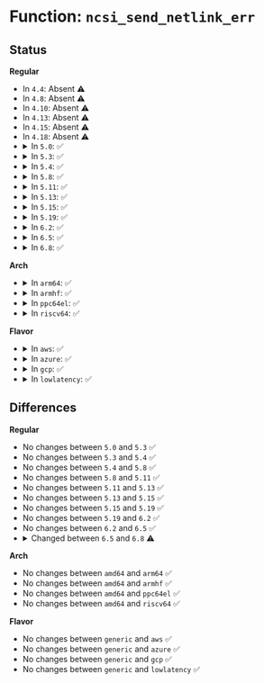 # Function: <code>ncsi_send_netlink_err</code>

## Status
<b>Regular</b>
<ul>
<li>
In <code>4.4</code>: Absent ⚠️
</li>
<li>
In <code>4.8</code>: Absent ⚠️
</li>
<li>
In <code>4.10</code>: Absent ⚠️
</li>
<li>
In <code>4.13</code>: Absent ⚠️
</li>
<li>
In <code>4.15</code>: Absent ⚠️
</li>
<li>
In <code>4.18</code>: Absent ⚠️
</li>
<li>
<details>
<summary>In <code>5.0</code>: ✅</summary>

```c
int ncsi_send_netlink_err(struct net_device *dev, u32 snd_seq, u32 snd_portid, struct nlmsghdr *nlhdr, int err);
```

**Collision:** Unique Global

**Inline:** No

**Transformation:** False

**Instances:**

```
In net/ncsi/ncsi-netlink.c (ffffffff81a04200)
Location: net/ncsi/ncsi-netlink.c:559
Inline: False
Direct callers:
  - net/ncsi/ncsi-rsp.c:ncsi_rcv_rsp
  - net/ncsi/ncsi-netlink.c:ncsi_send_cmd_nl
```
**Symbols:**

```
ffffffff81a04200-ffffffff81a042e9: ncsi_send_netlink_err (STB_GLOBAL)
```
</details>
</li>
<li>
<details>
<summary>In <code>5.3</code>: ✅</summary>

```c
int ncsi_send_netlink_err(struct net_device *dev, u32 snd_seq, u32 snd_portid, struct nlmsghdr *nlhdr, int err);
```

**Collision:** Unique Global

**Inline:** No

**Transformation:** False

**Instances:**

```
In net/ncsi/ncsi-netlink.c (ffffffff81a734a0)
Location: net/ncsi/ncsi-netlink.c:559
Inline: False
Direct callers:
  - net/ncsi/ncsi-rsp.c:ncsi_rcv_rsp
  - net/ncsi/ncsi-netlink.c:ncsi_send_cmd_nl
```
**Symbols:**

```
ffffffff81a734a0-ffffffff81a73592: ncsi_send_netlink_err (STB_GLOBAL)
```
</details>
</li>
<li>
<details>
<summary>In <code>5.4</code>: ✅</summary>

```c
int ncsi_send_netlink_err(struct net_device *dev, u32 snd_seq, u32 snd_portid, struct nlmsghdr *nlhdr, int err);
```

**Collision:** Unique Global

**Inline:** No

**Transformation:** False

**Instances:**

```
In net/ncsi/ncsi-netlink.c (ffffffff81aa9c90)
Location: net/ncsi/ncsi-netlink.c:559
Inline: False
Direct callers:
  - net/ncsi/ncsi-rsp.c:ncsi_rcv_rsp
  - net/ncsi/ncsi-netlink.c:ncsi_send_cmd_nl
```
**Symbols:**

```
ffffffff81aa9c90-ffffffff81aa9d82: ncsi_send_netlink_err (STB_GLOBAL)
```
</details>
</li>
<li>
<details>
<summary>In <code>5.8</code>: ✅</summary>

```c
int ncsi_send_netlink_err(struct net_device *dev, u32 snd_seq, u32 snd_portid, struct nlmsghdr *nlhdr, int err);
```

**Collision:** Unique Global

**Inline:** No

**Transformation:** False

**Instances:**

```
In net/ncsi/ncsi-netlink.c (ffffffff81ba5e90)
Location: net/ncsi/ncsi-netlink.c:559
Inline: False
Direct callers:
  - net/ncsi/ncsi-rsp.c:ncsi_rcv_rsp
  - net/ncsi/ncsi-netlink.c:ncsi_send_cmd_nl
```
**Symbols:**

```
ffffffff81ba5e90-ffffffff81ba5f82: ncsi_send_netlink_err (STB_GLOBAL)
```
</details>
</li>
<li>
<details>
<summary>In <code>5.11</code>: ✅</summary>

```c
int ncsi_send_netlink_err(struct net_device *dev, u32 snd_seq, u32 snd_portid, struct nlmsghdr *nlhdr, int err);
```

**Collision:** Unique Global

**Inline:** No

**Transformation:** False

**Instances:**

```
In net/ncsi/ncsi-netlink.c (ffffffff81bb5370)
Location: net/ncsi/ncsi-netlink.c:559
Inline: False
Direct callers:
  - net/ncsi/ncsi-rsp.c:ncsi_rcv_rsp
  - net/ncsi/ncsi-netlink.c:ncsi_send_cmd_nl
```
**Symbols:**

```
ffffffff81bb5370-ffffffff81bb5462: ncsi_send_netlink_err (STB_GLOBAL)
```
</details>
</li>
<li>
<details>
<summary>In <code>5.13</code>: ✅</summary>

```c
int ncsi_send_netlink_err(struct net_device *dev, u32 snd_seq, u32 snd_portid, struct nlmsghdr *nlhdr, int err);
```

**Collision:** Unique Global

**Inline:** No

**Transformation:** False

**Instances:**

```
In net/ncsi/ncsi-netlink.c (ffffffff81ba4370)
Location: net/ncsi/ncsi-netlink.c:559
Inline: False
Direct callers:
  - net/ncsi/ncsi-rsp.c:ncsi_rcv_rsp
  - net/ncsi/ncsi-netlink.c:ncsi_send_cmd_nl
```
**Symbols:**

```
ffffffff81ba4370-ffffffff81ba445f: ncsi_send_netlink_err (STB_GLOBAL)
```
</details>
</li>
<li>
<details>
<summary>In <code>5.15</code>: ✅</summary>

```c
int ncsi_send_netlink_err(struct net_device *dev, u32 snd_seq, u32 snd_portid, struct nlmsghdr *nlhdr, int err);
```

**Collision:** Unique Global

**Inline:** No

**Transformation:** False

**Instances:**

```
In net/ncsi/ncsi-netlink.c (ffffffff81c71f00)
Location: net/ncsi/ncsi-netlink.c:563
Inline: False
Direct callers:
  - net/ncsi/ncsi-rsp.c:ncsi_rcv_rsp
  - net/ncsi/ncsi-netlink.c:ncsi_send_cmd_nl
```
**Symbols:**

```
ffffffff81c71f00-ffffffff81c71fef: ncsi_send_netlink_err (STB_GLOBAL)
```
</details>
</li>
<li>
<details>
<summary>In <code>5.19</code>: ✅</summary>

```c
int ncsi_send_netlink_err(struct net_device *dev, u32 snd_seq, u32 snd_portid, struct nlmsghdr *nlhdr, int err);
```

**Collision:** Unique Global

**Inline:** No

**Transformation:** False

**Instances:**

```
In net/ncsi/ncsi-netlink.c (ffffffff81e15a90)
Location: net/ncsi/ncsi-netlink.c:563
Inline: False
Direct callers:
  - net/ncsi/ncsi-rsp.c:ncsi_rcv_rsp
  - net/ncsi/ncsi-netlink.c:ncsi_send_cmd_nl
```
**Symbols:**

```
ffffffff81e15a90-ffffffff81e15b7f: ncsi_send_netlink_err (STB_GLOBAL)
```
</details>
</li>
<li>
<details>
<summary>In <code>6.2</code>: ✅</summary>

```c
int ncsi_send_netlink_err(struct net_device *dev, u32 snd_seq, u32 snd_portid, struct nlmsghdr *nlhdr, int err);
```

**Collision:** Unique Global

**Inline:** No

**Transformation:** False

**Instances:**

```
In net/ncsi/ncsi-netlink.c (ffffffff81feca40)
Location: net/ncsi/ncsi-netlink.c:563
Inline: False
Direct callers:
  - net/ncsi/ncsi-rsp.c:ncsi_rcv_rsp
  - net/ncsi/ncsi-netlink.c:ncsi_send_cmd_nl
```
**Symbols:**

```
ffffffff81feca40-ffffffff81fecb2f: ncsi_send_netlink_err (STB_GLOBAL)
```
</details>
</li>
<li>
<details>
<summary>In <code>6.5</code>: ✅</summary>

```c
int ncsi_send_netlink_err(struct net_device *dev, u32 snd_seq, u32 snd_portid, struct nlmsghdr *nlhdr, int err);
```

**Collision:** Unique Global

**Inline:** No

**Transformation:** False

**Instances:**

```
In net/ncsi/ncsi-netlink.c (ffffffff82068ce0)
Location: net/ncsi/ncsi-netlink.c:563
Inline: False
Direct callers:
  - net/ncsi/ncsi-rsp.c:ncsi_rcv_rsp
  - net/ncsi/ncsi-netlink.c:ncsi_send_cmd_nl
```
**Symbols:**

```
ffffffff82068ce0-ffffffff82068dcf: ncsi_send_netlink_err (STB_GLOBAL)
```
</details>
</li>
<li>
<details>
<summary>In <code>6.8</code>: ✅</summary>

```c
int ncsi_send_netlink_err(struct net_device *dev, u32 snd_seq, u32 snd_portid, const struct nlmsghdr *nlhdr, int err);
```

**Collision:** Unique Global

**Inline:** No

**Transformation:** False

**Instances:**

```
In net/ncsi/ncsi-netlink.c (ffffffff8213bf60)
Location: net/ncsi/ncsi-netlink.c:563
Inline: False
Direct callers:
  - net/ncsi/ncsi-rsp.c:ncsi_rcv_rsp
  - net/ncsi/ncsi-netlink.c:ncsi_send_cmd_nl
```
**Symbols:**

```
ffffffff8213bf60-ffffffff8213c04f: ncsi_send_netlink_err (STB_GLOBAL)
```
</details>
</li>
</ul>
<b>Arch</b>
<ul>
<li>
<details>
<summary>In <code>arm64</code>: ✅</summary>

```c
int ncsi_send_netlink_err(struct net_device *dev, u32 snd_seq, u32 snd_portid, struct nlmsghdr *nlhdr, int err);
```

**Collision:** Unique Global

**Inline:** No

**Transformation:** False

**Instances:**

```
In net/ncsi/ncsi-netlink.c (ffff800010d7d960)
Location: net/ncsi/ncsi-netlink.c:559
Inline: False
Direct callers:
  - net/ncsi/ncsi-rsp.c:ncsi_rcv_rsp
  - net/ncsi/ncsi-netlink.c:ncsi_send_cmd_nl
```
**Symbols:**

```
ffff800010d7d960-ffff800010d7da40: ncsi_send_netlink_err (STB_GLOBAL)
```
</details>
</li>
<li>
<details>
<summary>In <code>armhf</code>: ✅</summary>

```c
int ncsi_send_netlink_err(struct net_device *dev, u32 snd_seq, u32 snd_portid, struct nlmsghdr *nlhdr, int err);
```

**Collision:** Unique Global

**Inline:** No

**Transformation:** False

**Instances:**

```
In net/ncsi/ncsi-netlink.c (c0e784a0)
Location: net/ncsi/ncsi-netlink.c:559
Inline: False
Direct callers:
  - net/ncsi/ncsi-rsp.c:ncsi_rcv_rsp
  - net/ncsi/ncsi-netlink.c:ncsi_send_cmd_nl
```
**Symbols:**

```
c0e784a0-c0e78588: ncsi_send_netlink_err (STB_GLOBAL)
```
</details>
</li>
<li>
<details>
<summary>In <code>ppc64el</code>: ✅</summary>

```c
int ncsi_send_netlink_err(struct net_device *dev, u32 snd_seq, u32 snd_portid, struct nlmsghdr *nlhdr, int err);
```

**Collision:** Unique Global

**Inline:** No

**Transformation:** False

**Instances:**

```
In net/ncsi/ncsi-netlink.c (c000000000ebd480)
Location: net/ncsi/ncsi-netlink.c:559
Inline: False
Direct callers:
  - net/ncsi/ncsi-rsp.c:ncsi_rcv_rsp
  - net/ncsi/ncsi-netlink.c:ncsi_send_cmd_nl
```
**Symbols:**

```
c000000000ebd480-c000000000ebd5b0: ncsi_send_netlink_err (STB_GLOBAL)
```
</details>
</li>
<li>
<details>
<summary>In <code>riscv64</code>: ✅</summary>

```c
int ncsi_send_netlink_err(struct net_device *dev, u32 snd_seq, u32 snd_portid, struct nlmsghdr *nlhdr, int err);
```

**Collision:** Unique Global

**Inline:** No

**Transformation:** False

**Instances:**

```
In net/ncsi/ncsi-netlink.c (ffffffe0008ab190)
Location: net/ncsi/ncsi-netlink.c:559
Inline: False
Direct callers:
  - net/ncsi/ncsi-rsp.c:ncsi_rcv_rsp
  - net/ncsi/ncsi-netlink.c:ncsi_send_cmd_nl
```
**Symbols:**

```
ffffffe0008ab190-ffffffe0008ab262: ncsi_send_netlink_err (STB_GLOBAL)
```
</details>
</li>
</ul>
<b>Flavor</b>
<ul>
<li>
<details>
<summary>In <code>aws</code>: ✅</summary>

```c
int ncsi_send_netlink_err(struct net_device *dev, u32 snd_seq, u32 snd_portid, struct nlmsghdr *nlhdr, int err);
```

**Collision:** Unique Global

**Inline:** No

**Transformation:** False

**Instances:**

```
In net/ncsi/ncsi-netlink.c (ffffffff81a49020)
Location: net/ncsi/ncsi-netlink.c:559
Inline: False
Direct callers:
  - net/ncsi/ncsi-rsp.c:ncsi_rcv_rsp
  - net/ncsi/ncsi-netlink.c:ncsi_send_cmd_nl
```
**Symbols:**

```
ffffffff81a49020-ffffffff81a49112: ncsi_send_netlink_err (STB_GLOBAL)
```
</details>
</li>
<li>
<details>
<summary>In <code>azure</code>: ✅</summary>

```c
int ncsi_send_netlink_err(struct net_device *dev, u32 snd_seq, u32 snd_portid, struct nlmsghdr *nlhdr, int err);
```

**Collision:** Unique Global

**Inline:** No

**Transformation:** False

**Instances:**

```
In net/ncsi/ncsi-netlink.c (ffffffff81a05c10)
Location: net/ncsi/ncsi-netlink.c:559
Inline: False
Direct callers:
  - net/ncsi/ncsi-rsp.c:ncsi_rcv_rsp
  - net/ncsi/ncsi-netlink.c:ncsi_send_cmd_nl
```
**Symbols:**

```
ffffffff81a05c10-ffffffff81a05d02: ncsi_send_netlink_err (STB_GLOBAL)
```
</details>
</li>
<li>
<details>
<summary>In <code>gcp</code>: ✅</summary>

```c
int ncsi_send_netlink_err(struct net_device *dev, u32 snd_seq, u32 snd_portid, struct nlmsghdr *nlhdr, int err);
```

**Collision:** Unique Global

**Inline:** No

**Transformation:** False

**Instances:**

```
In net/ncsi/ncsi-netlink.c (ffffffff81ab4ed0)
Location: net/ncsi/ncsi-netlink.c:559
Inline: False
Direct callers:
  - net/ncsi/ncsi-rsp.c:ncsi_rcv_rsp
  - net/ncsi/ncsi-netlink.c:ncsi_send_cmd_nl
```
**Symbols:**

```
ffffffff81ab4ed0-ffffffff81ab4fc2: ncsi_send_netlink_err (STB_GLOBAL)
```
</details>
</li>
<li>
<details>
<summary>In <code>lowlatency</code>: ✅</summary>

```c
int ncsi_send_netlink_err(struct net_device *dev, u32 snd_seq, u32 snd_portid, struct nlmsghdr *nlhdr, int err);
```

**Collision:** Unique Global

**Inline:** No

**Transformation:** False

**Instances:**

```
In net/ncsi/ncsi-netlink.c (ffffffff81ac1270)
Location: net/ncsi/ncsi-netlink.c:559
Inline: False
Direct callers:
  - net/ncsi/ncsi-rsp.c:ncsi_rcv_rsp
  - net/ncsi/ncsi-netlink.c:ncsi_send_cmd_nl
```
**Symbols:**

```
ffffffff81ac1270-ffffffff81ac1362: ncsi_send_netlink_err (STB_GLOBAL)
```
</details>
</li>
</ul>

## Differences
<b>Regular</b>
<ul>
<li>
No changes between <code>5.0</code> and <code>5.3</code> ✅
</li>
<li>
No changes between <code>5.3</code> and <code>5.4</code> ✅
</li>
<li>
No changes between <code>5.4</code> and <code>5.8</code> ✅
</li>
<li>
No changes between <code>5.8</code> and <code>5.11</code> ✅
</li>
<li>
No changes between <code>5.11</code> and <code>5.13</code> ✅
</li>
<li>
No changes between <code>5.13</code> and <code>5.15</code> ✅
</li>
<li>
No changes between <code>5.15</code> and <code>5.19</code> ✅
</li>
<li>
No changes between <code>5.19</code> and <code>6.2</code> ✅
</li>
<li>
No changes between <code>6.2</code> and <code>6.5</code> ✅
</li>
<li>
<details>
<summary>Changed between <code>6.5</code> and <code>6.8</code> ⚠️</summary>
<ul>
<li>
<b>Param type changed. </b>
<code>struct nlmsghdr *nlhdr</code> ➡️ <code>const struct nlmsghdr *nlhdr</code>
</li>
</ul>
</details>
</li>
</ul>
<b>Arch</b>
<ul>
<li>
No changes between <code>amd64</code> and <code>arm64</code> ✅
</li>
<li>
No changes between <code>amd64</code> and <code>armhf</code> ✅
</li>
<li>
No changes between <code>amd64</code> and <code>ppc64el</code> ✅
</li>
<li>
No changes between <code>amd64</code> and <code>riscv64</code> ✅
</li>
</ul>
<b>Flavor</b>
<ul>
<li>
No changes between <code>generic</code> and <code>aws</code> ✅
</li>
<li>
No changes between <code>generic</code> and <code>azure</code> ✅
</li>
<li>
No changes between <code>generic</code> and <code>gcp</code> ✅
</li>
<li>
No changes between <code>generic</code> and <code>lowlatency</code> ✅
</li>
</ul>
